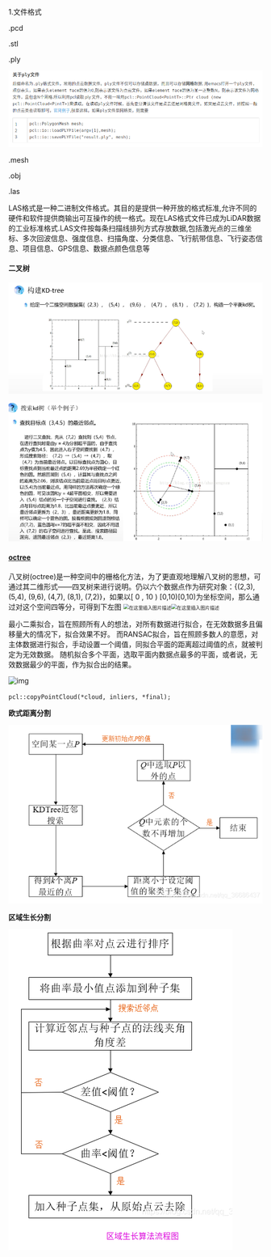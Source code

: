 



1.文件格式

.pcd

.stl

.ply

![image-20230706205826907](pcl.assets/image-20230706205826907.png)

.mesh

.obj

.las  

LAS格式是一种二进制文件格式。其目的是提供一种开放的格式标准,允许不同的硬件和软件提供商输出可互操作的统一格式。现在LAS格式文件已成为LiDAR数据的工业标准格式.LAS文件按每条扫描线排列方式存放数据,包括激光点的三维坐标、多次回波信息、强度信息、扫描角度、分类信息、飞行航带信息、飞行姿态信息、项目信息、GPS信息、数据点颜色信息等





#### **二叉树**

![image-20230710155423428](pcl_learn/image-20230710155423428.png)

![image-20230710155455502](pcl_learn/image-20230710155455502.png)



#### [**octree**](https://blog.csdn.net/m0_37816922/article/details/124792692)

八叉树(octree)是一种空间中的栅格化方法，为了更直观地理解八叉树的思想，可通过其二维形式——四叉树来进行说明。仍以六个数据点作为研究对象：{(2,3), (5,4), (9,6), (4,7), (8,1), (7,2)}，如果以[ 0 , 10 ) [0,10)[0,10)为坐标空间，那么通过对这个空间四等分，可得到下左图
<img src="https://img-blog.csdnimg.cn/a839c2d7868d47df918344b4c88dd81e.png#pic_center" alt="在这里插入图片描述" style="zoom:67%;" /><img src="https://img-blog.csdnimg.cn/7655b49f6a8d40aa978ba0db70a464a8.png#pic_center" alt="在这里插入图片描述" style="zoom:67%;" />









最小二乘拟合，旨在照顾所有人的想法，对所有数据进行拟合，在无效数据多且偏移量大的情况下，拟合效果不好。
而RANSAC拟合，旨在照顾多数人的意愿，对主体数据进行拟合，手动设置一个阈值，同拟合平面的距离超过阈值的点，就被判定为无效数据。
随机拟合多个平面，选取平面内数据点最多的平面，或者说，无效数据最少的平面，作为拟合出的结果。

![img](https://img-blog.csdnimg.cn/20181130130729575.png?x-oss-process=image/watermark,type_ZmFuZ3poZW5naGVpdGk,shadow_10,text_aHR0cHM6Ly9ibG9nLmNzZG4ubmV0L3FxXzE4OTQxNzEz,size_16,color_FFFFFF,t_70)

  







  `pcl::copyPointCloud(*cloud, inliers, *final);`



**欧式距离分割**

![image-20230711215155540](pcl_learn/image-20230711215155540.png)



**区域生长分割**

![image-20230711215110248](pcl_learn/image-20230711215110248.png)
